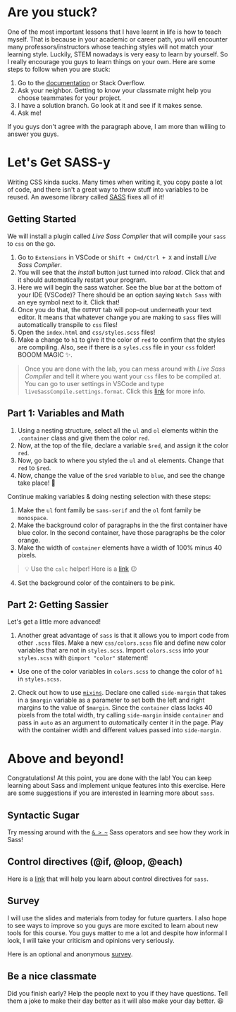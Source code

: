 # Are you stuck?

One of the most important lessons that I have learnt in life is how to teach myself. That is because in your academic or career path, you will encounter many professors/instructors whose teaching styles will not match your learning style. Luckily, STEM nowadays is very easy to learn by yourself. So I really encourage you guys to learn things on your own. Here are some steps to follow when you are stuck:
  1. Go to the [documentation](http://sass-lang.com/documentation/file.SASS_REFERENCE.html) or Stack Overflow.
  2. Ask your neighbor. Getting to know your classmate might help you choose teammates for your project.
  3. I have a solution branch. Go look at it and see if it makes sense.
  4. Ask me!

If you guys don't agree with the paragraph above, I am more than willing to answer you guys.

# Let's Get SASS-y

Writing CSS kinda sucks. Many times when writing it, you copy paste a lot of code, and there isn't a great way to throw stuff into variables to be reused. An awesome library called [SASS](http://sass-lang.com/) fixes all of it!

## Getting Started
We will install a plugin called *Live Sass Compiler* that will compile your `sass` to `css` on the go.
1. Go to `Extensions` in VSCode or `Shift + Cmd/Ctrl + X` and install *Live Sass Compiler*.
2. You will see that the *install* button just turned into *reload*. Click that and it should automatically restart your program.
3. Here we will begin the sass watcher. See the blue bar at the bottom of your IDE (VSCode)? There should be an option saying `Watch Sass` with an eye symbol next to it. Click that!
4. Once you do that, the `OUTPUT` tab will pop-out underneath your text editor. It means that whatever change you are making to `sass` files will automatically transpile to `css` files!
5. Open the `index.html` and `css/styles.scss` files!
6. Make a change to `h1` to give it the color of `red` to confirm that the styles are compiling. Also, see if there is a `syles.css` file in your `css` folder! BOOOM MAGIC :sparkles:.
  > Once you are done with the lab, you can mess around with *Live Sass Compiler* and tell it where you want your `css` files to be compiled at. You can go to user settings in VSCode and type `liveSassCompile.settings.format`. Click this [link](https://github.com/ritwickdey/vscode-live-sass-compiler/blob/master/docs/settings.md) for more info.

## Part 1: Variables and Math

1. Using a nesting structure, select all the `ul` and `ol` elements within the `.container` class and give them the color `red`.
2. Now, at the top of the file, declare a variable `$red`, and assign it the color `red`.
3. Now, go back to where you styled the `ul` and `ol` elements. Change that `red` to `$red`.
4. Now, change the value of the `$red` variable to `blue`, and see the change take place! :eyes:

Continue making variables & doing nesting selection with these steps:

1. Make the `ul` font family be `sans-serif` and the `ol` font family be `monospace`.
2. Make the background color of paragraphs in the the first container have blue color. In the second container, have those paragraphs be the color orange.
3. Make the width of `container` elements have a width of 100% minus 40 pixels.
> :bulb: Use the `calc` helper! Here is a [link](https://developer.mozilla.org/en-US/docs/Web/CSS/calc) :wink:
4. Set the background color of the containers to be pink.

## Part 2: Getting Sassier

Let's get a little more advanced!

1. Another great advantage of `sass` is that it allows you to import code from other `.scss` files. Make a new `css/colors.scss` file and define new color variables that are not in `styles.scss`. Import `colors.scss` into your `styles.scss` with `@import "color"` statement!
  * Use one of the color variables in `colors.scss` to change the color of `h1` in `styles.scss`.

2. Check out how to use [`mixins`](http://sass-lang.com/guide). Declare one called `side-margin` that takes in a `$margin` variable as a parameter to set both the left and right margins to the value of `$margin`. Since the `container` class lacks 40 pixels from the total width, try calling `side-margin` inside `container` and pass in `auto` as an argument to *auto*matically center it in the page. Play with the container width and different values passed into `side-margin`.

# Above and beyond!

Congratulations! At this point, you are done with the lab! You can keep learning about Sass and implement unique features into this exercise. Here are some suggestions if you are interested in learning more about `sass`.

## Syntactic Sugar

Try messing around with the [`& > ~`](https://css-tricks.com/the-sass-ampersand/) Sass operators and see how they work in Sass!

## Control directives (@if, @loop, @each)

Here is a [link](http://thesassway.com/intermediate/if-for-each-while) that will help you learn about control directives for `sass`.

## Survey

I will use the slides and materials from today for future quarters. I also hope to see ways to improve so you guys are more excited to learn about new tools for this course. You guys matter to me a lot and despite how informal I look, I will take your criticism and opinions very seriously.

Here is an optional and anonymous [survey](https://goo.gl/forms/O92NTvz6IYv2Cfq62).

## Be a nice classmate

Did you finish early? Help the people next to you if they have questions. Tell them a joke to make their day better as it will also make your day better. :satisfied:
